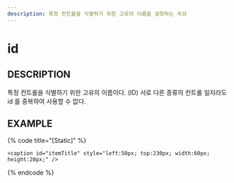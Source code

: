 ```yaml
---
description: 특정 컨트롤을 식별하기 위한 고유의 이름을 설정하는 속성
---
```


# id

## DESCRIPTION

특정 컨트롤을 식별하기 위한 고유의 이름이다. \(ID\) 서로 다른 종류의 컨트롤 일지라도 id 를 중복하여 사용할 수 없다.

## EXAMPLE

{% code title="\[Static\]" %}
```markup
<caption id="itemTitle" style="left:50px; top:230px; width:60px; height:20px;" />
```
{% endcode %}

